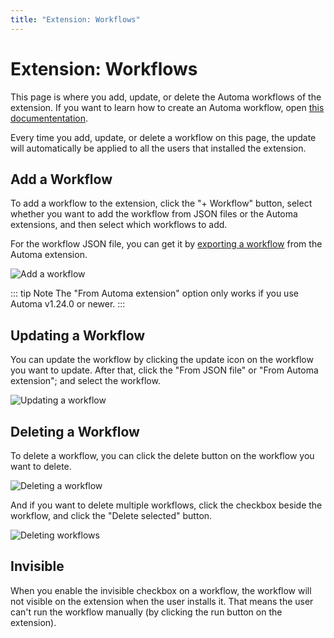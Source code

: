 ```yaml
---
title: "Extension: Workflows"
---
```


# Extension: Workflows
This page is where you add, update, or delete the Automa workflows of the extension. If you want to learn how to create an Automa workflow, open [this documententation](../workflow/overview.md).

Every time you add, update, or delete a workflow on this page, the update will automatically be applied to all the users that installed the extension.

## Add a Workflow

To add a workflow to the extension, click the "+ Workflow" button, select whether you want to add the workflow from JSON files or the Automa extensions, and then select which workflows to add.

For the workflow JSON file, you can get it by [exporting a workflow](../workflow/overview.md#export-and-import-a-workflow) from the Automa extension.

![Add a workflow](https://s3.ap-southeast-1.amazonaws.com/automa-pub/i/2024/12/03/o9z5q-7f.png)

::: tip Note
The "From Automa extension" option only works if you use Automa v1.24.0 or newer.
:::

## Updating a Workflow
You can update the workflow by clicking the update icon on the workflow you want to update. After that, click the "From JSON file" or "From Automa extension"; and select the workflow.

![Updating a workflow](https://s3.ap-southeast-1.amazonaws.com/automa-pub/i/2024/12/03/o9z5p-4i.png)

## Deleting a Workflow 

To delete a workflow, you can click the delete button on the workflow you want to delete. 

![Deleting a workflow](https://s3.ap-southeast-1.amazonaws.com/automa-pub/i/2024/12/03/o9z5o-3g.png)

And if you want to delete multiple workflows, click the checkbox beside the workflow, and click the "Delete selected" button.

![Deleting workflows](https://s3.ap-southeast-1.amazonaws.com/automa-pub/i/2024/12/03/o9z5p-ho.png)

## Invisible
When you enable the invisible checkbox on a workflow, the workflow will not visible on the extension when the user installs it. That means the user can't run the workflow manually (by clicking the run button on the extension).

